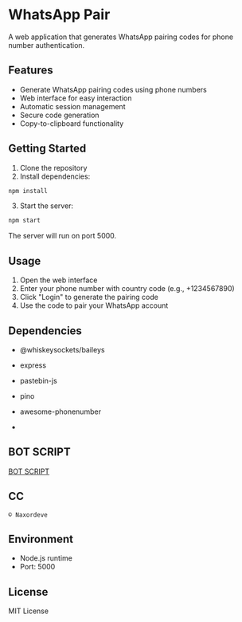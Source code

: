 
# WhatsApp Pair

A web application that generates WhatsApp pairing codes for phone number authentication.

## Features

- Generate WhatsApp pairing codes using phone numbers
- Web interface for easy interaction
- Automatic session management
- Secure code generation
- Copy-to-clipboard functionality

## Getting Started

1. Clone the repository
2. Install dependencies:
```bash
npm install
```
3. Start the server:
```bash
npm start
```
The server will run on port 5000.

## Usage

1. Open the web interface
2. Enter your phone number with country code (e.g., +1234567890)
3. Click "Login" to generate the pairing code
4. Use the code to pair your WhatsApp account

## Dependencies

- @whiskeysockets/baileys
- express
- pastebin-js
- pino
- awesome-phonenumber

- 
## BOT SCRIPT
[BOT SCRIPT](https://github.com/naxordeve/whatsapp-bot)

## CC
```© Naxordeve```

## Environment

- Node.js runtime
- Port: 5000

## License

MIT License
